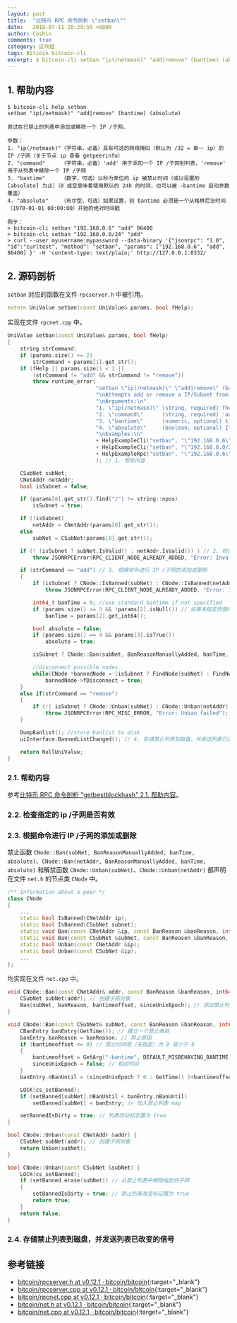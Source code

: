 ```yaml
---
layout: post
title:  "比特币 RPC 命令剖析 \"setban\""
date:   2018-07-11 20:29:55 +0800
author: Coshin
comments: true
category: 区块链
tags: Bitcoin bitcoin-cli
excerpt: $ bitcoin-cli setban "ip(/netmask)" "add|remove" (bantime) (absolute)
---
```

## 1. 帮助内容

```shell
$ bitcoin-cli help setban
setban "ip(/netmask)" "add|remove" (bantime) (absolute)

尝试在已禁止的列表中添加或移除一个 IP /子网。

参数：
1. "ip(/netmask)"（字符串，必备）具有可选的网络掩码（默认为 /32 = 单一 ip）的 IP /子网（关于节点 ip 查看 getpeerinfo）
2. "command"     （字符串，必备）'add' 用于添加一个 IP /子网到列表，'remove' 用于从列表中移除一个 IP /子网
3. "bantime"     （数字，可选）以秒为单位的 ip 被禁止时间（或以设置的 [absolute] 为止）（0 或空意味着使用默认的 24h 的时间，也可以被 -bantime 启动参数覆盖）
4. "absolute"    （布尔型，可选）如果设置，则 bantime 必须是一个从格林尼治时间（1970-01-01 00:00:00）开始的绝对时间戳

例子：
> bitcoin-cli setban "192.168.0.6" "add" 86400
> bitcoin-cli setban "192.168.0.0/24" "add"
> curl --user myusername:mypassword --data-binary '{"jsonrpc": "1.0", "id":"curltest", "method": "setban", "params": ["192.168.0.6", "add", 86400] }' -H 'content-type: text/plain;' http://127.0.0.1:8332/
```

## 2. 源码剖析

`setban` 对应的函数在文件 `rpcserver.h` 中被引用。

```cpp
extern UniValue setban(const UniValue& params, bool fHelp);
```

实现在文件 `rpcnet.cpp` 中。

```cpp
UniValue setban(const UniValue& params, bool fHelp)
{
    string strCommand;
    if (params.size() >= 2)
        strCommand = params[1].get_str();
    if (fHelp || params.size() < 2 ||
        (strCommand != "add" && strCommand != "remove"))
        throw runtime_error(
                            "setban \"ip(/netmask)\" \"add|remove\" (bantime) (absolute)\n"
                            "\nAttempts add or remove a IP/Subnet from the banned list.\n"
                            "\nArguments:\n"
                            "1. \"ip(/netmask)\" (string, required) The IP/Subnet (see getpeerinfo for nodes ip) with a optional netmask (default is /32 = single ip)\n"
                            "2. \"command\"      (string, required) 'add' to add a IP/Subnet to the list, 'remove' to remove a IP/Subnet from the list\n"
                            "3. \"bantime\"      (numeric, optional) time in seconds how long (or until when if [absolute] is set) the ip is banned (0 or empty means using the default time of 24h which can also be overwritten by the -bantime startup argument)\n"
                            "4. \"absolute\"     (boolean, optional) If set, the bantime must be a absolute timestamp in seconds since epoch (Jan 1 1970 GMT)\n"
                            "\nExamples:\n"
                            + HelpExampleCli("setban", "\"192.168.0.6\" \"add\" 86400")
                            + HelpExampleCli("setban", "\"192.168.0.0/24\" \"add\"")
                            + HelpExampleRpc("setban", "\"192.168.0.6\", \"add\" 86400")
                            ); // 1. 帮助内容

    CSubNet subNet;
    CNetAddr netAddr;
    bool isSubnet = false;

    if (params[0].get_str().find("/") != string::npos)
        isSubnet = true;

    if (!isSubnet)
        netAddr = CNetAddr(params[0].get_str());
    else
        subNet = CSubNet(params[0].get_str());

    if (! (isSubnet ? subNet.IsValid() : netAddr.IsValid()) ) // 2. 检查指定的 ip /子网是否有效
        throw JSONRPCError(RPC_CLIENT_NODE_ALREADY_ADDED, "Error: Invalid IP/Subnet");

    if (strCommand == "add") // 3. 根据命令进行 IP /子网的添加或删除
    {
        if (isSubnet ? CNode::IsBanned(subNet) : CNode::IsBanned(netAddr))
            throw JSONRPCError(RPC_CLIENT_NODE_ALREADY_ADDED, "Error: IP/Subnet already banned");

        int64_t banTime = 0; //use standard bantime if not specified
        if (params.size() >= 3 && !params[2].isNull()) // 如果未指定则使用标准的禁止时间
            banTime = params[2].get_int64();

        bool absolute = false;
        if (params.size() == 4 && params[3].isTrue())
            absolute = true;

        isSubnet ? CNode::Ban(subNet, BanReasonManuallyAdded, banTime, absolute) : CNode::Ban(netAddr, BanReasonManuallyAdded, banTime, absolute);

        //disconnect possible nodes
        while(CNode *bannedNode = (isSubnet ? FindNode(subNet) : FindNode(netAddr))) // 断开可能的节点连接
            bannedNode->fDisconnect = true;
    }
    else if(strCommand == "remove")
    {
        if (!( isSubnet ? CNode::Unban(subNet) : CNode::Unban(netAddr) ))
            throw JSONRPCError(RPC_MISC_ERROR, "Error: Unban failed");
    }

    DumpBanlist(); //store banlist to disk
    uiInterface.BannedListChanged(); // 4. 存储禁止列表到磁盘，并发送列表已改变的信号

    return NullUniValue;
}
```

### 2.1. 帮助内容

参考[比特币 RPC 命令剖析 "getbestblockhash" 2.1. 帮助内容](/blog/2018/05/bitcoin-rpc-command-getbestblockhash.html#21-帮助内容)。

### 2.2. 检查指定的 ip /子网是否有效

### 2.3. 根据命令进行 IP /子网的添加或删除

禁止函数 `CNode::Ban(subNet, BanReasonManuallyAdded, banTime, absolute)`、`CNode::Ban(netAddr, BanReasonManuallyAdded, banTime, absolute)` 和解禁函数 `CNode::Unban(subNet)`、`CNode::Unban(netAddr)` 都声明在文件 `net.h` 的节点类 `CNode` 中。

```cpp
/** Information about a peer */
class CNode
{
    ...
    static bool IsBanned(CNetAddr ip);
    static bool IsBanned(CSubNet subnet);
    static void Ban(const CNetAddr &ip, const BanReason &banReason, int64_t bantimeoffset = 0, bool sinceUnixEpoch = false);
    static void Ban(const CSubNet &subNet, const BanReason &banReason, int64_t bantimeoffset = 0, bool sinceUnixEpoch = false);
    static bool Unban(const CNetAddr &ip);
    static bool Unban(const CSubNet &ip);
    ...
};
```

均实现在文件 `net.cpp` 中。

```cpp
void CNode::Ban(const CNetAddr& addr, const BanReason &banReason, int64_t bantimeoffset, bool sinceUnixEpoch) {
    CSubNet subNet(addr); // 创建子网对象
    Ban(subNet, banReason, bantimeoffset, sinceUnixEpoch); // 添加禁止列表
}

void CNode::Ban(const CSubNet& subNet, const BanReason &banReason, int64_t bantimeoffset, bool sinceUnixEpoch) {
    CBanEntry banEntry(GetTime()); // 建立一个禁止条目
    banEntry.banReason = banReason; // 禁止原因
    if (bantimeoffset <= 0) // 禁止时间若（未指定）为 0 或小于 0
    {
        bantimeoffset = GetArg("-bantime", DEFAULT_MISBEHAVING_BANTIME); // 则使用默认禁止时间 24h
        sinceUnixEpoch = false; // 相对时间
    }
    banEntry.nBanUntil = (sinceUnixEpoch ? 0 : GetTime() )+bantimeoffset; // 根据绝对时间标志设置到期时间

    LOCK(cs_setBanned);
    if (setBanned[subNet].nBanUntil < banEntry.nBanUntil)
        setBanned[subNet] = banEntry; // 加入禁止列表 map

    setBannedIsDirty = true; // 列表改动标志置为 true
}

bool CNode::Unban(const CNetAddr &addr) {
    CSubNet subNet(addr); // 创建子网对象
    return Unban(subNet);
}

bool CNode::Unban(const CSubNet &subNet) {
    LOCK(cs_setBanned);
    if (setBanned.erase(subNet)) // 从禁止列表中擦除指定的子网
    {
        setBannedIsDirty = true; // 禁止列表改变标记置为 true
        return true;
    }
    return false;
}
```

### 2.4. 存储禁止列表到磁盘，并发送列表已改变的信号

## 参考链接

* [bitcoin/rpcserver.h at v0.12.1 · bitcoin/bitcoin](https://github.com/bitcoin/bitcoin/blob/v0.12.1/src/rpcserver.h){:target="_blank"}
* [bitcoin/rpcserver.cpp at v0.12.1 · bitcoin/bitcoin](https://github.com/bitcoin/bitcoin/blob/v0.12.1/src/rpcserver.cpp){:target="_blank"}
* [bitcoin/rpcnet.cpp at v0.12.1 · bitcoin/bitcoin](https://github.com/bitcoin/bitcoin/blob/v0.12.1/src/rpcnet.cpp){:target="_blank"}
* [bitcoin/net.h at v0.12.1 · bitcoin/bitcoin](https://github.com/bitcoin/bitcoin/blob/v0.12.1/src/net.h){:target="_blank"}
* [bitcoin/net.cpp at v0.12.1 · bitcoin/bitcoin](https://github.com/bitcoin/bitcoin/blob/v0.12.1/src/net.cpp){:target="_blank"}
